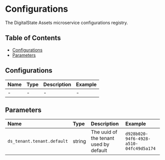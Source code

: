 # Configurations

The DigitalState Assets microservice configurations registry.

## Table of Contents

- [Configurations](#configurations)
- [Parameters](#parameters)

## Configurations

| Name | Type | Description | Example |
| :--- | :--- | :---------- | :------ |
| - | - | - | - |

## Parameters

| Name | Type | Description | Example |
| :--- | :--- | :---------- | :------ |
| `ds_tenant.tenant.default` | string | The uuid of the tenant used by default | `d928b020-94f6-4928-a510-04fc49d5a174` |


